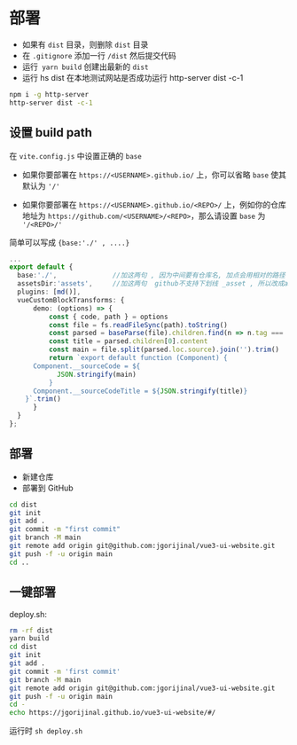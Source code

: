 # 部署
* 如果有 `dist` 目录，则删除 `dist` 目录
* 在 `.gitignore` 添加一行 `/dist` 然后提交代码
* 运行` yarn build` 创建出最新的 `dist`
* 运行 hs dist 在本地测试网站是否成功运行 http-server dist -c-1
```sh
npm i -g http-server
http-server dist -c-1
```

## 设置 build path
在 `vite.config.js` 中设置正确的 `base` 

* 如果你要部署在 `https://<USERNAME>.github.io/` 上，你可以省略 `base` 使其默认为 `'/'`

* 如果你要部署在 `https://<USERNAME>.github.io/<REPO>/` 上，例如你的仓库地址为 `https://github.com/<USERNAME>/<REPO>`，那么请设置 `base` 为 `'/<REPO>/'`

简单可以写成 `{base:'./' , ....}`
```ts
... 
export default {
  base:'./',              //加这两句 , 因为中间要有仓库名, 加点会用相对的路径
  assetsDir:'assets',     //加这两句  github不支持下划线 _asset , 所以改成assets
  plugins: [md()],
  vueCustomBlockTransforms: {
      demo: (options) => {
          const { code, path } = options
          const file = fs.readFileSync(path).toString()
          const parsed = baseParse(file).children.find(n => n.tag === 'demo')
          const title = parsed.children[0].content
          const main = file.split(parsed.loc.source).join('').trim()
          return `export default function (Component) {
      Component.__sourceCode = ${
            JSON.stringify(main)
          }
      Component.__sourceCodeTitle = ${JSON.stringify(title)}
    }`.trim()
      }
  }
};
```
## 部署
* 新建仓库
* 部署到 GitHub
```sh
cd dist
git init
git add .
git commit -m "first commit"
git branch -M main
git remote add origin git@github.com:jgorijinal/vue3-ui-website.git
git push -f -u origin main
cd ..
```

## 一键部署
deploy.sh:
```sh
rm -rf dist
yarn build
cd dist
git init
git add .
git commit -m 'first commit'
git branch -M main
git remote add origin git@github.com:jgorijinal/vue3-ui-website.git
git push -f -u origin main
cd -
echo https://jgorijinal.github.io/vue3-ui-website/#/
```
运行时 `sh deploy.sh`


